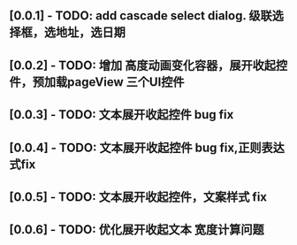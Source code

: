 ## [0.0.1] - TODO: add cascade select dialog. 级联选择框，选地址，选日期

## [0.0.2] - TODO: 增加 高度动画变化容器，展开收起控件，预加载pageView 三个UI控件

## [0.0.3] - TODO: 文本展开收起控件 bug fix

## [0.0.4] - TODO: 文本展开收起控件 bug fix,正则表达式fix

## [0.0.5] - TODO: 文本展开收起控件，文案样式 fix

## [0.0.6] - TODO: 优化展开收起文本 宽度计算问题